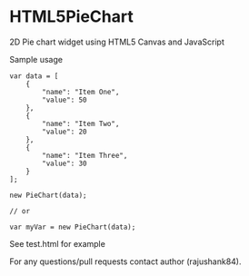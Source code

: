 # HTML5PieChart
2D Pie chart widget using HTML5 Canvas and JavaScript

Sample usage
```
var data = [
	{
		"name": "Item One",
		"value": 50
	},
	{
		"name": "Item Two",
		"value": 20
	},
	{
		"name": "Item Three",
		"value": 30
	}
];

new PieChart(data);

// or

var myVar = new PieChart(data);

```

See test.html for example

For any questions/pull requests contact author (rajushank84).
